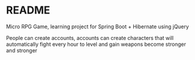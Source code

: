# README #

Micro RPG Game, learning project for Spring Boot + Hibernate using jQuery 

People can create accounts, accounts can create characters that will automatically fight every hour to level and gain weapons become stronger and stronger